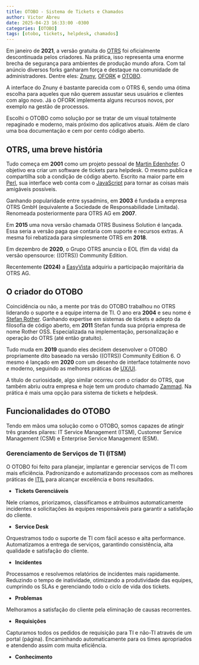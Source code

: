 ```yaml
---
title: OTOBO - Sistema de Tickets e Chamados
author: Victor Abreu
date: 2025-04-23 16:33:00 -0300
categories: [OTOBO]
tags: [otobo, tickets, helpdesk, chamados]
---
```


Em janeiro de **2021**, a versão gratuita do [OTRS](https://otrs.com/pt/home/) foi oficialmente descontinuada pelos criadores. Na prática, isso representa uma enorme brecha de segurança para ambientes de produção mundo afora. Com tal anúncio diversos forks ganharam força e destaque na comunidade de administradores. Dentre eles: [Znuny](https://www.znuny.org/en), [OFORK](https://o-fork.de/) e [OTOBO](https://otobo.io/en/).

A interface do Znuny é bastante parecida com o OTRS 6, sendo uma ótima escolha para aqueles que não querem assustar seus usuários e clientes com algo novo. Já o OFORK implementa alguns recursos novos, por exemplo na gestão de processos.

Escolhi o OTOBO como solução por se tratar de um visual totalmente repaginado e moderno, mais próximo dos aplicativos atuais. Além de claro uma boa documentação e cem por cento código aberto.

## OTRS, uma breve história

Tudo começa em **2001** como um projeto pessoal de [Martin Edenhofer](https://github.com/martini). O objetivo era criar um software de tickets para helpdesk. O mesmo publica e compartilha sob a condição de código aberto. Escrito na maior parte em [Perl](https://www.perl.org/), sua interface web conta com o [JavaScript](https://developer.mozilla.org/pt-BR/docs/Web/JavaScript) para tornar as coisas mais amigáveis possíveis.

Ganhando popularidade entre sysadmins, em **2003** é fundada a empresa OTRS GmbH (equivalente a Sociedade de Responsabilidade Limitada). Renomeada posteriormente para OTRS AG em **2007**.

Em **2015** uma nova versão chamada OTRS Business Solution é lançada. Essa seria a versão paga que contaria com suporte e recursos extras. A mesma foi rebatizada para simplesmente OTRS em **2018**.

Em dezembro de **2020**, o Grupo OTRS anuncia o EOL (fim da vida) da versão opensource: ((OTRS)) Community Edition.

Recentemente **(2024)** a [EasyVista](https://www.easyvista.com/pt-pt/) adquiriu a participação majoritária da OTRS AG.

## O criador do OTOBO

Coincidência ou não, a mente por trás do OTOBO trabalhou no OTRS liderando o suporte e a equipe interna de TI. O ano era **2004** e seu nome é [Stefan Rother](https://github.com/StefanRother-OTOBO). Ganhando expertise em sistemas de tickets e adepto da filosofia de código aberto, em **2011** Stefan funda sua própria empresa de nome Rother OSS. Especializada na implementação, personalização e operação do OTRS (até então gratuito).

Tudo muda em **2019** quando eles decidem desenvolver o OTOBO propriamente dito baseado na versão ((OTRS)) Community Edition 6. O mesmo é lançado em **2020** com um desenho de interface totalmente novo e moderno, seguindo as melhores práticas de [UX/UI](https://en.wikipedia.org/wiki/User_experience_design).

A título de curiosidade, algo similar ocorreu com o criador do OTRS, que também abriu outra empresa e hoje tem um produto chamado [Zammad](https://zammad.org/screenshots). Na prática é mais uma opção para sistema de tickets e helpdesk.

## Funcionalidades do OTOBO

Tendo em mãos uma solução como o OTOBO, somos capazes de atingir três grandes pilares: IT Service Management (ITSM), Customer Service Management (CSM) e Enterprise Service Management (ESM).

### Gerenciamento de Serviços de TI (ITSM)

O OTOBO foi feito para planejar, implantar e gerenciar serviços de TI com mais eficiência. Padronizando e automatizando processos com as melhores práticas de [ITIL](https://pt.wikipedia.org/wiki/Information_Technology_Infrastructure_Library) para alcançar excelência e bons resultados.

- **Tickets Gerenciáveis**

Nele criamos, priorizamos, classificamos e atribuimos automaticamente incidentes e solicitações às equipes responsáveis para garantir a satisfação do cliente.

- **Service Desk**

Orquestramos todo o suporte de TI com fácil acesso e alta performance. Automatizamos a entrega de serviços, garantindo consistência, alta qualidade e satisfação do cliente.

- **Incidentes**

Processamos e resolvemos relatórios de incidentes mais rapidamente. Reduzindo o tempo de inatividade, otimizando a produtividade das equipes, cumprindo os SLAs e gerenciando todo o ciclo de vida dos tickets.

- **Problemas**

Melhoramos a satisfação do cliente pela eliminação de causas recorrentes.

- **Requisições**

Capturamos todos os pedidos de requisição para TI e não-TI através de um portal (página). Encaminhando automaticamente para os times apropriados e atendendo assim com muita eficiência.

- **Conhecimento**

